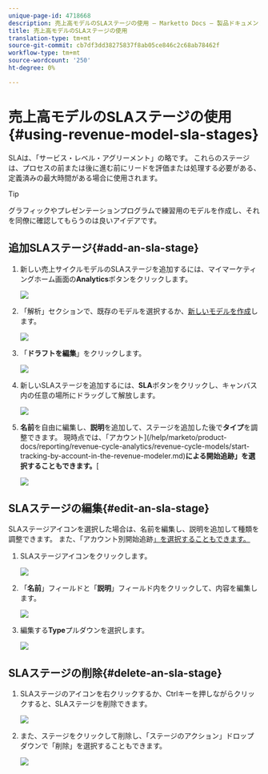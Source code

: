 ```yaml
---
unique-page-id: 4718668
description: 売上高モデルのSLAステージの使用 — Marketto Docs — 製品ドキュメント
title: 売上高モデルのSLAステージの使用
translation-type: tm+mt
source-git-commit: cb7df3dd38275837f8ab05ce846c2c68ab78462f
workflow-type: tm+mt
source-wordcount: '250'
ht-degree: 0%

---
```



# 売上高モデルのSLAステージの使用{#using-revenue-model-sla-stages}

SLAは、「サービス・レベル・アグリーメント」の略です。 これらのステージは、プロセスの前または後に進む前にリードを評価または処理する必要がある、定義済みの最大時間がある場合に使用されます。

>[!TIP]
>
>グラフィックやプレゼンテーションプログラムで練習用のモデルを作成し、それを同僚に確認してもらうのは良いアイデアです。

## 追加SLAステージ{#add-an-sla-stage}

1. 新しい売上サイクルモデルのSLAステージを追加するには、マイマーケティングホーム画面の&#x200B;**Analytics**&#x200B;ボタンをクリックします。

   ![](assets/image2015-4-27-11-3a54-3a41.png)

1. 「解析」セクションで、既存のモデルを選択するか、[新しいモデルを作成](/help/marketo/product-docs/reporting/revenue-cycle-analytics/revenue-cycle-models/create-a-new-revenue-model.md)します。

   ![](assets/image2015-4-27-15-3a6-3a30.png)

1. 「**ドラフトを編集**」をクリックします。

   ![](assets/image2015-4-27-12-3a10-3a49.png)

1. 新しいSLAステージを追加するには、**SLA**&#x200B;ボタンをクリックし、キャンバス内の任意の場所にドラッグして解放します。

   ![](assets/image2015-4-27-15-3a32-3a10.png)

1. **名前**&#x200B;を自由に編集し、**説明**&#x200B;を追加して、ステージを追加した後で&#x200B;**タイプ**&#x200B;を調整できます。 現時点では、「アカウント&#x200B;](/help/marketo/product-docs/reporting/revenue-cycle-analytics/revenue-cycle-models/start-tracking-by-account-in-the-revenue-modeler.md)**による開始追跡」を選択することもできます。**[

   ![](assets/image2015-4-27-17-3a0-3a39.png)

## SLAステージの編集{#edit-an-sla-stage}

SLAステージアイコンを選択した場合は、名前を編集し、説明を追加して種類を調整できます。 また、「アカウント別開始追跡[」を選択することもできます。](/help/marketo/product-docs/reporting/revenue-cycle-analytics/revenue-cycle-models/start-tracking-by-account-in-the-revenue-modeler.md)

1. SLAステージアイコンをクリックします。

   ![](assets/image2015-4-27-15-3a45-3a25.png)

1. 「**名前**」フィールドと「**説明**」フィールド内をクリックして、内容を編集します。

   ![](assets/image2015-4-27-15-3a48-3a37.png)

1. 編集する&#x200B;**Type**&#x200B;プルダウンを選択します。

   ![](assets/image2015-4-27-15-3a51-3a27.png)

## SLAステージの削除{#delete-an-sla-stage}

1. SLAステージのアイコンを右クリックするか、Ctrlキーを押しながらクリックすると、SLAステージを削除できます。

   ![](assets/image2015-4-27-16-3a2-3a47.png)

1. また、ステージをクリックして削除し、「ステージのアクション」ドロップダウンで「削除」を選択することもできます。

   ![](assets/image2015-4-27-17-3a20-3a41.png)

